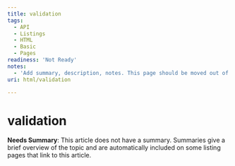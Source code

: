 ```yaml
---
title: validation
tags:
  - API
  - Listings
  - HTML
  - Basic
  - Pages
readiness: 'Not Ready'
notes:
  - 'Add summary, description, notes. This page should be moved out of the guide/html_validation or somewhere.'
uri: html/validation

---
```

# validation

**Needs Summary**: This article does not have a summary. Summaries give a brief overview of the topic and are automatically included on some listing pages that link to this article.

